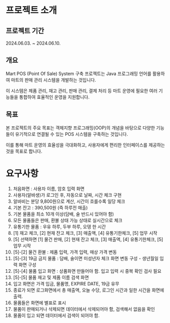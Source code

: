 # 프로젝트 소개
## 프로젝트 기간
2024.06.03. ~ 2024.06.10.

## 개요
Mart POS (Point Of Sale) System 구축 프로젝트는 Java 프로그래밍 언어를 활용하여 마트의 판매 관리 시스템을 개발하는 것입니다. 

이 시스템은 제품 관리, 재고 관리, 판매 관리, 결제 처리 등 마트 운영에 필요한 여러 기능들을 통합하여 효율적인 운영을 지원합니다.

## 목표
본 프로젝트의 주요 목표는 객체지향 프로그래밍(OOP)의 개념을 바탕으로 다양한 기능들이 유기적으로 연결될 수 있는 POS 시스템을 구축하는 것입니다. 

이를 통해 마트 운영의 효율성을 극대화하고, 사용자에게 편리한 인터페이스를 제공하는 것을 목표로 합니다.

# 요구사항
1. 처음화면 : 사용자 이름, 암호 입력 화면
2. 사용자(알바생)가 로그인 후, 자동으로 날짜, 시간 체크 구현
3. 알바비는 분당 9,800원으로 계산, 시간이 흐를수록 일당 체크
4. 기본 잔고 : 390,500원 (즉 하루전 매출)
5. 기본 물품을 최소 10개 이상(담배, 술 반드시 있어야 함)
6. 모든 물품들은 판매, 환불 상태 가능 상태로 실시간으로 체크
7. 유통기한 물품 : 우유 하루, 두부 하루, 오뎅 한 시간
8. [1] 재고 체크, [2] 현재 잔고 체크, [3] 매출액, [4] 유통기한체크, [5] 업무 시작
9. [5] 선택하면 [1] 물건 판매, [2] 현재 잔고 체크, [3] 매출액, [4] 유통기한체크, [5] 업무 시작
10. [5]-[2] 물건 환불 : 제품 입력, 가격 입력, 매상 가격 변동
11. [5]-[3] 19금 금지 물품 : 담배, 술이면 미성년자 체크 화면 변동 구성 - 생년월일 입력 화면 구성
12. [5]-[4] 물품 입고 화면 : 상품화면 만들어야 함. 입고 입력 시 중복 확인 검사 필요
13. [5]-[5] 물품 재고 및 제품 이름 검색 화면
14. 입고 화면은 가격 입금, 물품명, EXPIRE DATE, 19금 유무
15. 종료가 되면 로그화면에서 총 매출액, 오늘 수당, 로그인 시간과 일한 시간을 화면에 출력.
16. 물품들은 화면에 별표로 표시
17. 물품이 판매되거나 삭제되면 데이터에서 삭제되어야 함, 검색해서 없음을 확인
18. 물품이 입고 되면 데이터에서 검색이 되어야 함.
